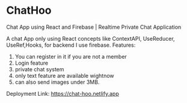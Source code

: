 # ChatHoo

Chat App using React and Firebase | Realtime Private Chat Application

A chat App only using React concepts like ContextAPI, UseReducer, UseRef,Hooks, for backend I use firebase.
Features:
1. You can register in it if you are not a member
2. Login feature
3. private chat system 
4. only text feature are available wightnow
5. can also send images under 3MB.

Deployment Link:
https://chat-hoo.netlify.app
